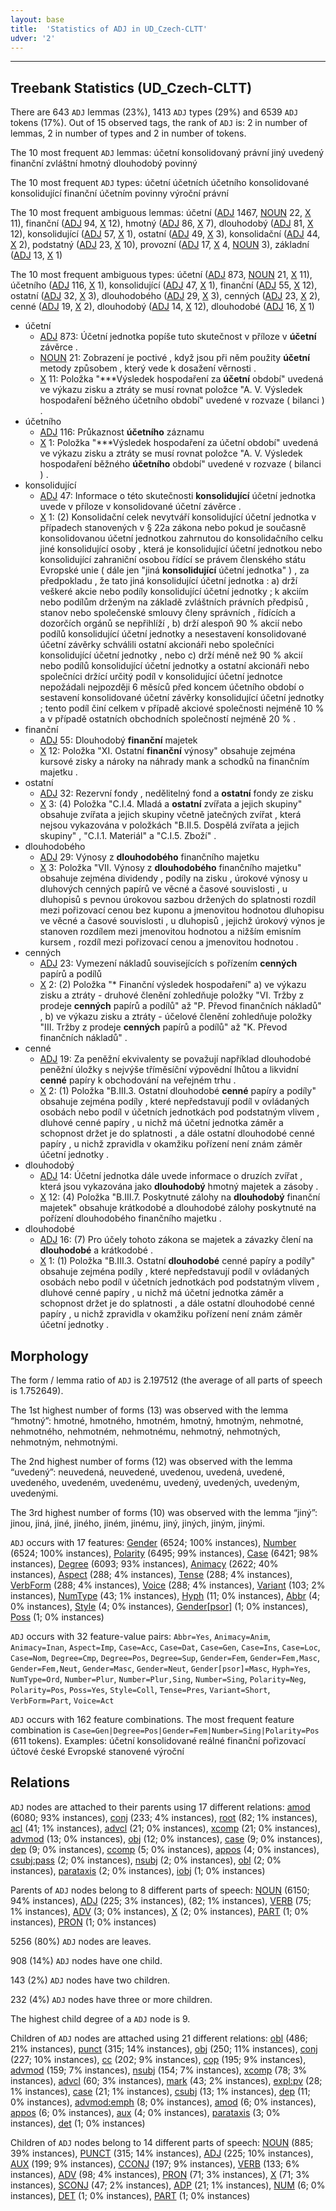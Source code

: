 ```yaml
---
layout: base
title:  'Statistics of ADJ in UD_Czech-CLTT'
udver: '2'
---
```




--------------------------------------------------------------------------------

## Treebank Statistics (UD_Czech-CLTT)

There are 643 `ADJ` lemmas (23%), 1413 `ADJ` types (29%) and 6539 `ADJ` tokens (17%).
Out of 15 observed tags, the rank of `ADJ` is: 2 in number of lemmas, 2 in number of types and 2 in number of tokens.

The 10 most frequent `ADJ` lemmas: účetní konsolidovaný právní jiný uvedený finanční zvláštní hmotný dlouhodobý povinný

The 10 most frequent `ADJ` types:  účetní účetních účetního konsolidované konsolidující finanční účetním povinny výroční právní

The 10 most frequent ambiguous lemmas: účetní ([ADJ]() 1467, [NOUN]() 22, [X]() 11), finanční ([ADJ]() 94, [X]() 12), hmotný ([ADJ]() 86, [X]() 7), dlouhodobý ([ADJ]() 81, [X]() 12), konsolidující ([ADJ]() 57, [X]() 1), ostatní ([ADJ]() 49, [X]() 3), konsolidační ([ADJ]() 44, [X]() 2), podstatný ([ADJ]() 23, [X]() 10), provozní ([ADJ]() 17, [X]() 4, [NOUN]() 3), základní ([ADJ]() 13, [X]() 1)

The 10 most frequent ambiguous types:  účetní ([ADJ]() 873, [NOUN]() 21, [X]() 11), účetního ([ADJ]() 116, [X]() 1), konsolidující ([ADJ]() 47, [X]() 1), finanční ([ADJ]() 55, [X]() 12), ostatní ([ADJ]() 32, [X]() 3), dlouhodobého ([ADJ]() 29, [X]() 3), cenných ([ADJ]() 23, [X]() 2), cenné ([ADJ]() 19, [X]() 2), dlouhodobý ([ADJ]() 14, [X]() 12), dlouhodobé ([ADJ]() 16, [X]() 1)


* účetní
  * [ADJ]() 873: Účetní jednotka popíše tuto skutečnost v příloze v <b>účetní</b> závěrce .
  * [NOUN]() 21: Zobrazení je poctivé , když jsou při něm použity <b>účetní</b> metody způsobem , který vede k dosažení věrnosti .
  * [X]() 11: Položka "***Výsledek hospodaření za <b>účetní</b> období" uvedená ve výkazu zisku a ztráty se musí rovnat položce "A. V. Výsledek hospodaření běžného účetního období" uvedené v rozvaze ( bilanci ) .
* účetního
  * [ADJ]() 116: Průkaznost <b>účetního</b> záznamu
  * [X]() 1: Položka "***Výsledek hospodaření za účetní období" uvedená ve výkazu zisku a ztráty se musí rovnat položce "A. V. Výsledek hospodaření běžného <b>účetního</b> období" uvedené v rozvaze ( bilanci ) .
* konsolidující
  * [ADJ]() 47: Informace o této skutečnosti <b>konsolidující</b> účetní jednotka uvede v příloze v konsolidované účetní závěrce .
  * [X]() 1: (2) Konsolidační celek nevytváří konsolidující účetní jednotka v případech stanovených v § 22a zákona nebo pokud je současně konsolidovanou účetní jednotkou zahrnutou do konsolidačního celku jiné konsolidující osoby , která je konsolidující účetní jednotkou nebo konsolidující zahraniční osobou řídící se právem členského státu Evropské unie ( dále jen "jiná <b>konsolidující</b> účetní jednotka" ) , za předpokladu , že tato jiná konsolidující účetní jednotka : a) drží veškeré akcie nebo podíly konsolidující účetní jednotky ; k akciím nebo podílům drženým na základě zvláštních právních předpisů , stanov nebo společenské smlouvy členy správních , řídících a dozorčích orgánů se nepřihlíží , b) drží alespoň 90 % akcií nebo podílů konsolidující účetní jednotky a nesestavení konsolidované účetní závěrky schválili ostatní akcionáři nebo společníci konsolidující účetní jednotky , nebo c) drží méně než 90 % akcií nebo podílů konsolidující účetní jednotky a ostatní akcionáři nebo společníci držící určitý podíl v konsolidující účetní jednotce nepožádali nejpozději 6 měsíců před koncem účetního období o sestavení konsolidované účetní závěrky konsolidující účetní jednotky ; tento podíl činí celkem v případě akciové společnosti nejméně 10 % a v případě ostatních obchodních společností nejméně 20 % .
* finanční
  * [ADJ]() 55: Dlouhodobý <b>finanční</b> majetek
  * [X]() 12: Položka "XI. Ostatní <b>finanční</b> výnosy" obsahuje zejména kursové zisky a nároky na náhrady mank a schodků na finančním majetku .
* ostatní
  * [ADJ]() 32: Rezervní fondy , nedělitelný fond a <b>ostatní</b> fondy ze zisku
  * [X]() 3: (4) Položka "C.I.4. Mladá a <b>ostatní</b> zvířata a jejich skupiny" obsahuje zvířata a jejich skupiny včetně jatečných zvířat , která nejsou vykazována v položkách "B.II.5. Dospělá zvířata a jejich skupiny" , "C.I.1. Materiál" a "C.I.5. Zboží" .
* dlouhodobého
  * [ADJ]() 29: Výnosy z <b>dlouhodobého</b> finančního majetku
  * [X]() 3: Položka "VII. Výnosy z <b>dlouhodobého</b> finančního majetku" obsahuje zejména dividendy , podíly na zisku , úrokové výnosy u dluhových cenných papírů ve věcné a časové souvislosti , u dluhopisů s pevnou úrokovou sazbou držených do splatnosti rozdíl mezi pořizovací cenou bez kuponu a jmenovitou hodnotou dluhopisu ve věcné a časové souvislosti , u dluhopisů , jejichž úrokový výnos je stanoven rozdílem mezi jmenovitou hodnotou a nižším emisním kursem , rozdíl mezi pořizovací cenou a jmenovitou hodnotou .
* cenných
  * [ADJ]() 23: Vymezení nákladů souvisejících s pořízením <b>cenných</b> papírů a podílů
  * [X]() 2: (2) Položka "* Finanční výsledek hospodaření" a) ve výkazu zisku a ztráty - druhové členění zohledňuje položky "VI. Tržby z prodeje <b>cenných</b> papírů a podílů" až "P. Převod finančních nákladů" , b) ve výkazu zisku a ztráty - účelové členění zohledňuje položky "III. Tržby z prodeje <b>cenných</b> papírů a podílů" až "K. Převod finančních nákladů" .
* cenné
  * [ADJ]() 19: Za peněžní ekvivalenty se považují například dlouhodobé peněžní úložky s nejvýše tříměsíční výpovědní lhůtou a likvidní <b>cenné</b> papíry k obchodování na veřejném trhu .
  * [X]() 2: (1) Položka "B.III.3. Ostatní dlouhodobé <b>cenné</b> papíry a podíly" obsahuje zejména podíly , které nepředstavují podíl v ovládaných osobách nebo podíl v účetních jednotkách pod podstatným vlivem , dluhové cenné papíry , u nichž má účetní jednotka záměr a schopnost držet je do splatnosti , a dále ostatní dlouhodobé cenné papíry , u nichž zpravidla v okamžiku pořízení není znám záměr účetní jednotky .
* dlouhodobý
  * [ADJ]() 14: Účetní jednotka dále uvede informace o druzích zvířat , která jsou vykazována jako <b>dlouhodobý</b> hmotný majetek a zásoby .
  * [X]() 12: (4) Položka "B.III.7. Poskytnuté zálohy na <b>dlouhodobý</b> finanční majetek" obsahuje krátkodobé a dlouhodobé zálohy poskytnuté na pořízení dlouhodobého finančního majetku .
* dlouhodobé
  * [ADJ]() 16: (7) Pro účely tohoto zákona se majetek a závazky člení na <b>dlouhodobé</b> a krátkodobé .
  * [X]() 1: (1) Položka "B.III.3. Ostatní <b>dlouhodobé</b> cenné papíry a podíly" obsahuje zejména podíly , které nepředstavují podíl v ovládaných osobách nebo podíl v účetních jednotkách pod podstatným vlivem , dluhové cenné papíry , u nichž má účetní jednotka záměr a schopnost držet je do splatnosti , a dále ostatní dlouhodobé cenné papíry , u nichž zpravidla v okamžiku pořízení není znám záměr účetní jednotky .

## Morphology

The form / lemma ratio of `ADJ` is 2.197512 (the average of all parts of speech is 1.752649).

The 1st highest number of forms (13) was observed with the lemma “hmotný”: hmotné, hmotného, hmotném, hmotný, hmotným, nehmotné, nehmotného, nehmotném, nehmotnému, nehmotný, nehmotných, nehmotným, nehmotnými.

The 2nd highest number of forms (12) was observed with the lemma “uvedený”: neuvedená, neuvedené, uvedenou, uvedená, uvedené, uvedeného, uvedeném, uvedenému, uvedený, uvedených, uvedeným, uvedenými.

The 3rd highest number of forms (10) was observed with the lemma “jiný”: jinou, jiná, jiné, jiného, jiném, jinému, jiný, jiných, jiným, jinými.

`ADJ` occurs with 17 features: [Gender](cs_cltt-feat-Gender.html) (6524; 100% instances), [Number](cs_cltt-feat-Number.html) (6524; 100% instances), [Polarity](cs_cltt-feat-Polarity.html) (6495; 99% instances), [Case](cs_cltt-feat-Case.html) (6421; 98% instances), [Degree](cs_cltt-feat-Degree.html) (6093; 93% instances), [Animacy](cs_cltt-feat-Animacy.html) (2622; 40% instances), [Aspect](cs_cltt-feat-Aspect.html) (288; 4% instances), [Tense](cs_cltt-feat-Tense.html) (288; 4% instances), [VerbForm](cs_cltt-feat-VerbForm.html) (288; 4% instances), [Voice](cs_cltt-feat-Voice.html) (288; 4% instances), [Variant](cs_cltt-feat-Variant.html) (103; 2% instances), [NumType](cs_cltt-feat-NumType.html) (43; 1% instances), [Hyph](cs_cltt-feat-Hyph.html) (11; 0% instances), [Abbr](cs_cltt-feat-Abbr.html) (4; 0% instances), [Style](cs_cltt-feat-Style.html) (4; 0% instances), [Gender[psor]](cs_cltt-feat-Gender[psor].html) (1; 0% instances), [Poss](cs_cltt-feat-Poss.html) (1; 0% instances)

`ADJ` occurs with 32 feature-value pairs: `Abbr=Yes`, `Animacy=Anim`, `Animacy=Inan`, `Aspect=Imp`, `Case=Acc`, `Case=Dat`, `Case=Gen`, `Case=Ins`, `Case=Loc`, `Case=Nom`, `Degree=Cmp`, `Degree=Pos`, `Degree=Sup`, `Gender=Fem`, `Gender=Fem,Masc`, `Gender=Fem,Neut`, `Gender=Masc`, `Gender=Neut`, `Gender[psor]=Masc`, `Hyph=Yes`, `NumType=Ord`, `Number=Plur`, `Number=Plur,Sing`, `Number=Sing`, `Polarity=Neg`, `Polarity=Pos`, `Poss=Yes`, `Style=Coll`, `Tense=Pres`, `Variant=Short`, `VerbForm=Part`, `Voice=Act`

`ADJ` occurs with 162 feature combinations.
The most frequent feature combination is `Case=Gen|Degree=Pos|Gender=Fem|Number=Sing|Polarity=Pos` (611 tokens).
Examples: účetní konsolidované reálné finanční pořizovací účtové české Evropské stanovené výroční


## Relations

`ADJ` nodes are attached to their parents using 17 different relations: [amod](cs_cltt-dep-amod.html) (6080; 93% instances), [conj](cs_cltt-dep-conj.html) (233; 4% instances), [root](cs_cltt-dep-root.html) (82; 1% instances), [acl](cs_cltt-dep-acl.html) (41; 1% instances), [advcl](cs_cltt-dep-advcl.html) (21; 0% instances), [xcomp](cs_cltt-dep-xcomp.html) (21; 0% instances), [advmod](cs_cltt-dep-advmod.html) (13; 0% instances), [obj](cs_cltt-dep-obj.html) (12; 0% instances), [case](cs_cltt-dep-case.html) (9; 0% instances), [dep](cs_cltt-dep-dep.html) (9; 0% instances), [ccomp](cs_cltt-dep-ccomp.html) (5; 0% instances), [appos](cs_cltt-dep-appos.html) (4; 0% instances), [csubj:pass](cs_cltt-dep-csubj:pass.html) (2; 0% instances), [nsubj](cs_cltt-dep-nsubj.html) (2; 0% instances), [obl](cs_cltt-dep-obl.html) (2; 0% instances), [parataxis](cs_cltt-dep-parataxis.html) (2; 0% instances), [iobj](cs_cltt-dep-iobj.html) (1; 0% instances)

Parents of `ADJ` nodes belong to 8 different parts of speech: [NOUN](cs_cltt-pos-NOUN.html) (6150; 94% instances), [ADJ](cs_cltt-pos-ADJ.html) (225; 3% instances),  (82; 1% instances), [VERB](cs_cltt-pos-VERB.html) (75; 1% instances), [ADV](cs_cltt-pos-ADV.html) (3; 0% instances), [X](cs_cltt-pos-X.html) (2; 0% instances), [PART](cs_cltt-pos-PART.html) (1; 0% instances), [PRON](cs_cltt-pos-PRON.html) (1; 0% instances)

5256 (80%) `ADJ` nodes are leaves.

908 (14%) `ADJ` nodes have one child.

143 (2%) `ADJ` nodes have two children.

232 (4%) `ADJ` nodes have three or more children.

The highest child degree of a `ADJ` node is 9.

Children of `ADJ` nodes are attached using 21 different relations: [obl](cs_cltt-dep-obl.html) (486; 21% instances), [punct](cs_cltt-dep-punct.html) (315; 14% instances), [obj](cs_cltt-dep-obj.html) (250; 11% instances), [conj](cs_cltt-dep-conj.html) (227; 10% instances), [cc](cs_cltt-dep-cc.html) (202; 9% instances), [cop](cs_cltt-dep-cop.html) (195; 9% instances), [advmod](cs_cltt-dep-advmod.html) (159; 7% instances), [nsubj](cs_cltt-dep-nsubj.html) (154; 7% instances), [xcomp](cs_cltt-dep-xcomp.html) (78; 3% instances), [advcl](cs_cltt-dep-advcl.html) (60; 3% instances), [mark](cs_cltt-dep-mark.html) (43; 2% instances), [expl:pv](cs_cltt-dep-expl:pv.html) (28; 1% instances), [case](cs_cltt-dep-case.html) (21; 1% instances), [csubj](cs_cltt-dep-csubj.html) (13; 1% instances), [dep](cs_cltt-dep-dep.html) (11; 0% instances), [advmod:emph](cs_cltt-dep-advmod:emph.html) (8; 0% instances), [amod](cs_cltt-dep-amod.html) (6; 0% instances), [appos](cs_cltt-dep-appos.html) (6; 0% instances), [aux](cs_cltt-dep-aux.html) (4; 0% instances), [parataxis](cs_cltt-dep-parataxis.html) (3; 0% instances), [det](cs_cltt-dep-det.html) (1; 0% instances)

Children of `ADJ` nodes belong to 14 different parts of speech: [NOUN](cs_cltt-pos-NOUN.html) (885; 39% instances), [PUNCT](cs_cltt-pos-PUNCT.html) (315; 14% instances), [ADJ](cs_cltt-pos-ADJ.html) (225; 10% instances), [AUX](cs_cltt-pos-AUX.html) (199; 9% instances), [CCONJ](cs_cltt-pos-CCONJ.html) (197; 9% instances), [VERB](cs_cltt-pos-VERB.html) (133; 6% instances), [ADV](cs_cltt-pos-ADV.html) (98; 4% instances), [PRON](cs_cltt-pos-PRON.html) (71; 3% instances), [X](cs_cltt-pos-X.html) (71; 3% instances), [SCONJ](cs_cltt-pos-SCONJ.html) (47; 2% instances), [ADP](cs_cltt-pos-ADP.html) (21; 1% instances), [NUM](cs_cltt-pos-NUM.html) (6; 0% instances), [DET](cs_cltt-pos-DET.html) (1; 0% instances), [PART](cs_cltt-pos-PART.html) (1; 0% instances)

